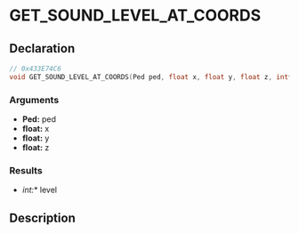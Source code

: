 # GET_SOUND_LEVEL_AT_COORDS

## Declaration
```cpp
// 0x433E74C6
void GET_SOUND_LEVEL_AT_COORDS(Ped ped, float x, float y, float z, int* level);
```

### Arguments
- **Ped:** ped
- **float:** x
- **float:** y
- **float:** z

### Results
- **int*:** level

## Description
